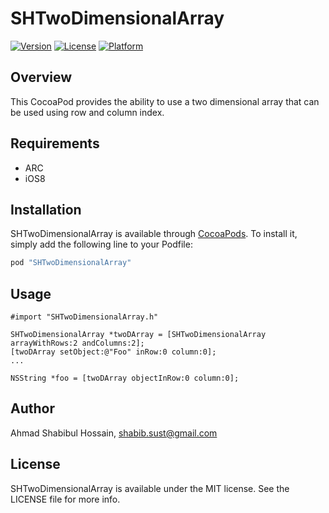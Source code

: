 # SHTwoDimensionalArray

[![Version](https://img.shields.io/cocoapods/v/SHTwoDimensionalArray.svg?style=flat)](http://cocoapods.org/pods/SHTwoDimensionalArray)
[![License](https://img.shields.io/cocoapods/l/SHTwoDimensionalArray.svg?style=flat)](http://cocoapods.org/pods/SHTwoDimensionalArray)
[![Platform](https://img.shields.io/cocoapods/p/SHTwoDimensionalArray.svg?style=flat)](http://cocoapods.org/pods/SHTwoDimensionalArray)

## Overview

This CocoaPod provides the ability to use a two dimensional array that can be used using row and column index.

## Requirements

* ARC
* iOS8

## Installation

SHTwoDimensionalArray is available through [CocoaPods](http://cocoapods.org). To install
it, simply add the following line to your Podfile:

```ruby
pod "SHTwoDimensionalArray"
```

## Usage

```ObjC
#import "SHTwoDimensionalArray.h"

SHTwoDimensionalArray *twoDArray = [SHTwoDimensionalArray arrayWithRows:2 andColumns:2];
[twoDArray setObject:@"Foo" inRow:0 column:0];
...

NSString *foo = [twoDArray objectInRow:0 column:0];
```

## Author

Ahmad Shabibul Hossain, shabib.sust@gmail.com

## License

SHTwoDimensionalArray is available under the MIT license. See the LICENSE file for more info.
